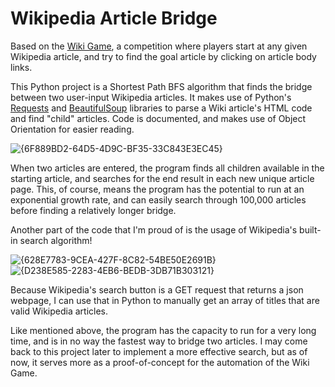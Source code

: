 # Wikipedia Article Bridge

Based on the [Wiki Game](https://en.wikipedia.org/wiki/Wikipedia:Wiki_Game), a competition where players start at any given Wikipedia article, and try to find the goal article by clicking on article body links.

This Python project is a Shortest Path BFS algorithm that finds the bridge between two user-input Wikipedia articles. It makes use of Python's [Requests](https://pypi.org/project/requests/) and [BeautifulSoup](https://pypi.org/project/beautifulsoup4/) libraries to parse a Wiki article's HTML code and find "child" articles. Code is documented, and makes use of Object Orientation for easier reading.

![{6F889BD2-64D5-4D9C-BF35-33C843E3EC45}](https://github.com/user-attachments/assets/181627eb-50d7-4e66-9542-9a29d9d8b3ba)

When two articles are entered, the program finds all children available in the starting article, and searches for the end result in each new unique article page. This, of course, means the program has the potential to run at an exponential growth rate, and can easily search through 100,000 articles before finding a relatively longer bridge.

Another part of the code that I'm proud of is the usage of Wikipedia's built-in search algorithm! 

![{628E7783-9CEA-427F-8C82-54BE50E2691B}](https://github.com/user-attachments/assets/deedd2b1-1117-4b5a-84e1-b5ba8a30456e)
![{D238E585-2283-4EB6-BEDB-3DB71B303121}](https://github.com/user-attachments/assets/08e966e0-00ec-43ed-8517-2d4d8f03e649)

Because Wikipedia's search button is a GET request that returns a json webpage, I can use that in Python to manually get an array of titles that are valid Wikipedia articles.

Like mentioned above, the program has the capacity to run for a very long time, and is in no way the fastest way to bridge two articles. I may come back to this project later to implement a more effective search, but as of now, it serves more as a proof-of-concept for the automation of the Wiki Game.
